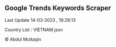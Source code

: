 

## Google Trends Keywords Scraper 
 
Last Update 14-03-2023 , 19:29:13

Country List :
VIETNAM.json



© Abdul Muttaqin 
